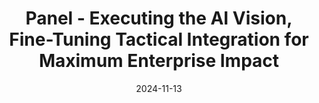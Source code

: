 ---
layout: post
date: 2024-11-13
event: Africa Tech Festival 2024
location: Cape Town, South Africa 
title: Panel - Executing the AI Vision, Fine-Tuning Tactical Integration for Maximum Enterprise Impact
description: I was invited at Africa Tech Festival 2024 in Cape Town, Africa's biggest tech conference. Spoke about what goes on behind the models when deploying them in real-world solutions. 
inline: false
redirect_link: https://attend.informatechevents.virtual.informatech.com/event/africa-tech-festival-4/planning/UGxhbm5pbmdfMTk3NDc0MA==
---